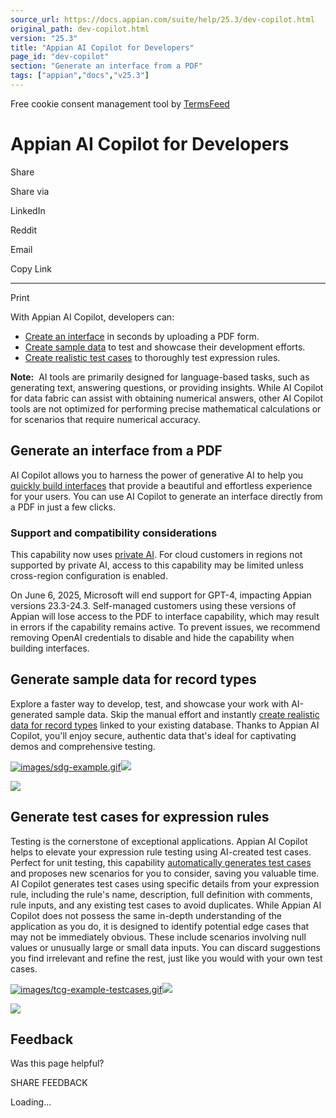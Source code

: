 ```yaml
---
source_url: https://docs.appian.com/suite/help/25.3/dev-copilot.html
original_path: dev-copilot.html
version: "25.3"
title: "Appian AI Copilot for Developers"
page_id: "dev-copilot"
section: "Generate an interface from a PDF"
tags: ["appian","docs","v25.3"]
---
```



Free cookie consent management tool by [TermsFeed](https://www.termsfeed.com/)

# Appian AI Copilot for Developers

Share

Share via

LinkedIn

Reddit

Email

Copy Link

* * *

Print

With Appian AI Copilot, developers can:

-   [Create an interface](#generate-an-interface-from-a-pdf) in seconds by uploading a PDF form.
-   [Create sample data](#generate-sample-data-for-record-types) to test and showcase their development efforts.
-   [Create realistic test cases](#generate-test-cases-for-expression-rules) to thoroughly test expression rules.

**Note:**  AI tools are primarily designed for language-based tasks, such as generating text, answering questions, or providing insights. While AI Copilot for data fabric can assist with obtaining numerical answers, other AI Copilot tools are not optimized for performing precise mathematical calculations or for scenarios that require numerical accuracy.

## Generate an interface from a PDF

AI Copilot allows you to harness the power of generative AI to help you [quickly build interfaces](working_in_design_mode.html#generate) that provide a beautiful and effortless experience for your users. You can use AI Copilot to generate an interface directly from a PDF in just a few clicks.

### Support and compatibility considerations

This capability now uses [private AI](private-ai.html). For cloud customers in regions not supported by private AI, access to this capability may be limited unless cross-region configuration is enabled.

On June 6, 2025, Microsoft will end support for GPT-4, impacting Appian versions 23.3-24.3. Self-managed customers using these versions of Appian will lose access to the PDF to interface capability, which may result in errors if the capability remains active. To prevent issues, we recommend removing OpenAI credentials to disable and hide the capability when building interfaces.

## Generate sample data for record types

Explore a faster way to develop, test, and showcase your work with AI-generated sample data. Skip the manual effort and instantly [create realistic data for record types](records-create-sample-data.html) linked to your existing database. Thanks to Appian AI Copilot, you'll enjoy secure, authentic data that's ideal for captivating demos and comprehensive testing.

[![images/sdg-example.gif](images/sdg-example.gif)![](/suite/help/25.3/images/rn/zoom_magnify_center.png)](#img887)

[![](images/sdg-example.gif)](#_)

## Generate test cases for expression rules

Testing is the cornerstone of exceptional applications. Appian AI Copilot helps to elevate your expression rule testing using AI-created test cases. Perfect for unit testing, this capability [automatically generates test cases](Expression_Rule_Testing.html#generate-test-cases) and proposes new scenarios for you to consider, saving you valuable time. AI Copilot generates test cases using specific details from your expression rule, including the rule's name, description, full definition with comments, rule inputs, and any existing test cases to avoid duplicates. While Appian AI Copilot does not possess the same in-depth understanding of the application as you do, it is designed to identify potential edge cases that may not be immediately obvious. These include scenarios involving null values or unusually large or small data inputs. You can discard suggestions you find irrelevant and refine the rest, just like you would with your own test cases.

[![images/tcg-example-testcases.gif](images/tcg-example-testcases.gif)![](/suite/help/25.3/images/rn/zoom_magnify_center.png)](#img888)

[![](images/tcg-example-testcases.gif)](#_)

## Feedback

Was this page helpful?

SHARE FEEDBACK

Loading...